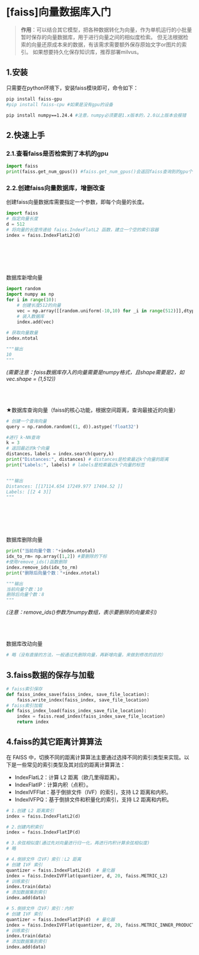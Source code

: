 # [faiss]向量数据库入门

> **作用**：可以结合其它模型，把各种数据转化为向量，作为单机运行的小批量暂时保存的向量数据库，用于进行向量之间的相似度检索。
> 但无法根据检索的向量还原成本来的数据，有该需求需要额外保存原始文字or图片的索引。
> 如果想要持久化保存知识库，推荐部署milvus。

## 1.安装
只需要在python环境下，安装faiss模块即可，命令如下：
```Bash
pip install faiss-gpu
#pip install faiss-cpu #如果是没有gpu的设备

pip install numpy==1.24.4 #注意，numpy必须要是1.x版本的，2.0以上版本会报错
```

## 2.快速上手

### 2.1.查看faiss是否检索到了本机的gpu
```Python
import faiss
print(faiss.get_num_gpus()) #faiss.get_num_gpus()会返回faiss查询到的gpu个数
```

### 2.2.创建faiss向量数据库，增删改查

创建faiss向量数据库需要指定一个参数，即每个向量的长度。
```python
import faiss
# 指定向量长度
d = 512 
# 将向量的长度传递给 faiss.IndexFlatL2 函数，建立一个空的索引容器
index = faiss.IndexFlatL2(d) 
```
<br></br><br></br>


数据库新增向量
```Python
import random
import numpy as np
for i in range(10):
    # 创建长度512的向量
    vec = np.array([[random.uniform(-10,10) for _i in range(512)]],dtype=np.float32) 
    # 装入数据库
    index.add(vec) 
    
# 获取向量数量
index.ntotal 

"""输出
10
"""
```
*(需要注意：faiss数据库存入的向量需要是numpy格式，且shape需要是2，如vec.shape = (1,512))*
<br></br><br></br>


★数据库查询向量（faiss的核心功能，根据空间距离，查询最接近的向量）
```python
# 创建一个查询向量
query = np.random.random((1, d)).astype('float32') 

#进行 k-NN查询
k = 3 
# 返回最近的k个向量
distances，labels = index.search(query,k)
print("Distances:", distances) # distances是检索最近k个向量的距离
print("Labels:", labels) # labels是检索最近k个向量的标签


"""输出
Distances: [[17114.654 17249.977 17404.52 ]]
Labels: [[2 4 3]]
"""
```
<br></br><br></br>

数据库删除向量
```python
print("当前向量个数："+index.ntotal)
idx_to_rm= np.array([1,2]) #要删除的下标
#使用remove_ids()函数删除
index.remove_ids(idx_to_rm) 
print("删除后向量个数："+index.ntotal)

"""输出
当前向量个数：10
删除后向量个数：8
"""
```
*(注意：remove_ids()参数为numpy数组，表示要删除的向量索引)*
<br></br><br></br>

数据库改动向量
```python
# 略（没有直接的方法，一般通过先删除向量，再新增向量，来做到修改的目的）
```

## 3.faiss数据的保存与加载
```Python
# faiss索引保存
def faiss_index_save(faiss_index, save_file_location):
    faiss.write_index(faiss_index, save_file_location)
# faiss索引加载
def faiss_index_load(faiss_index_save_file_location):
    index = faiss.read_index(faiss_index_save_file_location)
    return index
```

## 4.faiss的其它距离计算算法
在 FAISS 中，切换不同的距离计算算法主要通过选择不同的索引类型来实现。以下是一些常见的索引类型及其对应的距离计算算法：
- IndexFlatL2：计算 L2 距离（欧几里得距离）。
- IndexFlatIP：计算内积（点积）。
- IndexIVFFlat：基于倒排文件（IVF）的索引，支持 L2 距离和内积。
- IndexIVFPQ：基于倒排文件和积量化的索引，支持 L2 距离和内积。
```Python
# 1.创建 L2 距离索引
index = faiss.IndexFlatL2(d)

# 2.创建内积索引
index = faiss.IndexFlatIP(d)

# 3.余弦相似度(通过先对向量进行归一化，再进行内积计算余弦相似度)
# 略

# 4.倒排文件（IVF）索引：L2 距离
# 创建 IVF 索引
quantizer = faiss.IndexFlatL2(d)  # 量化器
index = faiss.IndexIVFFlat(quantizer, d, 20, faiss.METRIC_L2)
# 训练索引
index.train(data)
# 添加数据集到索引
index.add(data)

# 5.倒排文件（IVF）索引：内积
# 创建 IVF 索引
quantizer = faiss.IndexFlatIP(d)  # 量化器
index = faiss.IndexIVFFlat(quantizer, d, 20, faiss.METRIC_INNER_PRODUCT)
# 训练索引
index.train(data)
# 添加数据集到索引
index.add(data)
```




